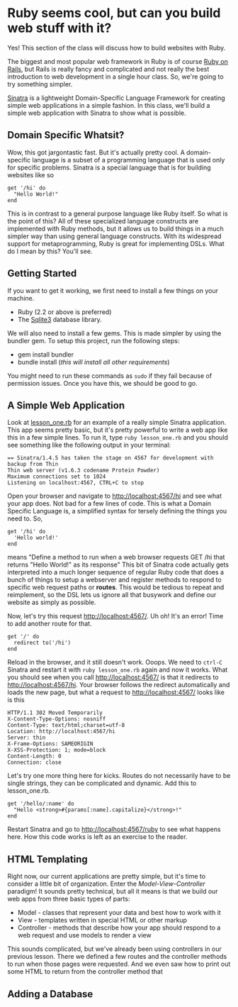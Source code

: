 # Ruby seems cool, but can you build web stuff with it?

Yes! This section of the class will discuss how to build websites with Ruby.

The biggest and most popular web framework in Ruby is of course [Ruby on Rails](http://rubyonrails.org/), but Rails is really fancy and complicated and not really the best introduction to web development in a single hour class. So, we're going to try something simpler.

[Sinatra](http://www.sinatrarb.com/) is a lightweight Domain-Specific Language Framework for creating simple web applications in a simple fashion. In this class, we'll build a simple web application with Sinatra to show what is possible.

## Domain Specific Whatsit?

Wow, this got jargontastic fast. But it's actually pretty cool. A domain-specific language is a subset of a programming language that is used only for specific problems. Sinatra is a special language that is for building websites like so

```
get '/hi' do
  "Hello World!"
end
```

This is in contrast to a general purpose language like Ruby itself. So what is the point of this? All of these specialized language constructs are implemented with Ruby methods, but it allows us to build things in a much simpler way than using general language constructs. With its widespread support for metaprogramming, Ruby is great for implementing DSLs. What do I mean by this? You'll see.

## Getting Started

If you want to get it working, we first need to install a few things on your machine.

* Ruby (2.2 or above is preferred)
* The [Sqlite3](https://sqlite.org/) database library.

We will also need to install a few gems. This is made simpler by using the bundler gem. To setup this project, run the following steps:

* gem install bundler
* bundle install (_this will install all other requirements_)

You might need to run these commands as `sudo` if they fail because of permission issues. Once you have this, we should be good to go.

## A Simple Web Application

Look at [lesson_one.rb](lesson_one.rb) for an example of a really simple Sinatra application. This app seems pretty basic, but it's pretty powerful to write a web app like this in a few simple lines. To run it, type `ruby lesson_one.rb` and you should see something like the following output in your terminal:

```
== Sinatra/1.4.5 has taken the stage on 4567 for development with backup from Thin
Thin web server (v1.6.3 codename Protein Powder)
Maximum connections set to 1024
Listening on localhost:4567, CTRL+C to stop
```

Open your browser and navigate to [http://localhost:4567/hi](http://localhost:4567/hi) and see what your app does. Not bad for a few lines of code. This is what a Domain Specific Language is, a simplified syntax for tersely defining the things you need to. So, 

```
get '/hi' do
  'Hello world!'
end
```

means "Define a method to run when a web browser requests GET /hi that returns "Hello World!" as its response" This bit of Sinatra code actually gets interpreted into a much longer sequence of regular Ruby code that does a bunch of things to setup a webserver and register methods to respond to specific web request paths or **routes**. This would be tedious to repeat and reimplement, so the DSL lets us ignore all that busywork and define our website as simply as possible.

Now, let's try this request [http://localhost:4567/](http://localhost:4567/). Uh oh! It's an error! Time to add another route for that.

```
get '/' do
  redirect to('/hi')
end
```

Reload in the browser, and it still doesn't work. Ooops. We need to `ctrl-C` Sinatra and restart it with `ruby lesson_one.rb` again and now it works. What you should see when you call [http://localhost:4567/](http://localhost:4567/) is that it redirects to [http://localhost:4567/hi](http://localhost:4567/hi). Your browser follows the redirect automatically and loads the new page, but what a request to [http://localhost:4567/](http://localhost:4567/) looks like is this

```
HTTP/1.1 302 Moved Temporarily
X-Content-Type-Options: nosniff
Content-Type: text/html;charset=utf-8
Location: http://localhost:4567/hi
Server: thin
X-Frame-Options: SAMEORIGIN
X-XSS-Protection: 1; mode=block
Content-Length: 0
Connection: close
```

Let's try one more thing here for kicks. Routes do not necessarily have to be single strings, they can be complicated and dynamic. Add this to lesson_one.rb.

```
get '/hello/:name' do
  "Hello <strong>#{params[:name].capitalize}</strong>!"
end
```

Restart Sinatra and go to [http://localhost:4567/ruby](http://localhost:4567/ruby) to see what happens here. How this code works is left as an exercise to the reader.

## HTML Templating

Right now, our current applications are pretty simple, but it's time to consider a little bit of organization. Enter the *Model-View-Controller* paradigm! It sounds pretty technical, but all it means is that we build our web apps from three basic types of parts:

* Model - classes that represent your data and best how to work with it
* View - templates written in special HTML or other markup
* Controller - methods that describe how your app should respond to a web request and use models to render a view

This sounds complicated, but we've already been using controllers in our previous lesson. There we defined a few routes and the controller methods to run when those pages were requested. And we even saw how to print out some HTML to return from the controller method that


## Adding a Database

